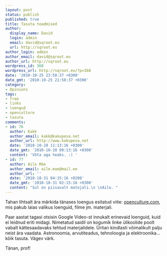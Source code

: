 ```yaml
---
layout: post
status: publish
published: true
title: Tasuta teadmised
author:
  display_name: David
  login: admin
  email: david@sqroot.eu
  url: http://sqroot.eu
author_login: admin
author_email: david@sqroot.eu
author_url: http://sqroot.eu
wordpress_id: 368
wordpress_url: http://sqroot.eu/?p=368
date: '2010-10-25 23:58:37 +0300'
date_gmt: '2010-10-25 21:58:37 +0300'
category:
- Opinions
tags:
- free
- links
- loengud
- openculture
- tasuta
comments:
- id: 76
  author: Kakk
  author_email: kakk@kakupesa.net
  author_url: http://www.kakupesa.net
  date: '2010-10-28 11:13:16 +0300'
  date_gmt: '2010-10-28 09:13:16 +0300'
  content: 'Võta aga heaks. :) '
- id: 77
  author: Aile Mäe
  author_email: aile.mae@mail.ee
  author_url: ''
  date: '2010-10-31 04:15:16 +0200'
  date_gmt: '2010-10-31 02:15:16 +0300'
  content: "Sul on piisavalt matejali.\n \nAile. "
---
```

<p>Tahan lihtsalt &auml;ra m&auml;rkida t&auml;nases loengus esitatud viite: <a href="http://openculture.com">openculture.com</a>, mis pakub laias valikus loenguid, filme jm. materjali.</p>
<p>Paar aastat tagasi otsisin Google Video-st innukalt erinevaid loenguid, kuid ei leidnud eriti midagi. Nimetatud saidil on kogumik linke &uuml;likoolide poolt vabalt k&auml;ttesaadavaks tehtud materjalidele. &Uuml;ritan kindlasti v&otilde;imalikult palju neist &auml;ra vaadata. Astronoomia, arvutiteadus, tehnoloogia ja elektroonika... k&otilde;ik tasuta. V&auml;gev v&auml;rk.</p>
<p>T&auml;nan, prof!</p>
